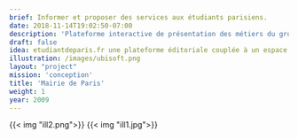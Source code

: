 ```yaml
---
brief: Informer et proposer des services aux étudiants parisiens.
date: 2018-11-14T19:02:50-07:00
description: 'Plateforme interactive de présentation des métiers du groupe'
draft: false
idea: etudiantdeparis.fr une plateforme éditoriale couplée à un espace communautaire.
illustration: /images/ubisoft.png
layout: "project"
mission: 'conception'
title: 'Mairie de Paris'
weight: 1
year: 2009
---
```


{{< img "ill2.png">}}
{{< img "ill1.jpg">}}


